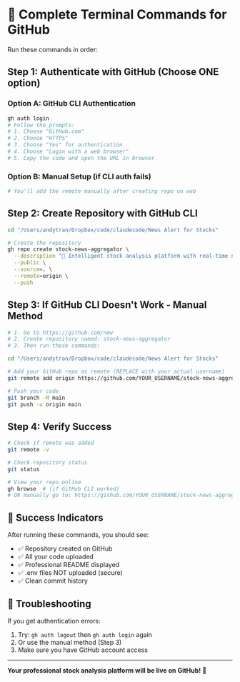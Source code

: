 # 🚀 Complete Terminal Commands for GitHub

Run these commands in order:

## Step 1: Authenticate with GitHub (Choose ONE option)

### Option A: GitHub CLI Authentication
```bash
gh auth login
# Follow the prompts:
# 1. Choose "GitHub.com"
# 2. Choose "HTTPS" 
# 3. Choose "Yes" for authentication
# 4. Choose "Login with a web browser"
# 5. Copy the code and open the URL in browser
```

### Option B: Manual Setup (if CLI auth fails)
```bash
# You'll add the remote manually after creating repo on web
```

## Step 2: Create Repository with GitHub CLI

```bash
cd "/Users/andytran/Dropbox/code/claudecode/News Alert for Stocks"

# Create the repository
gh repo create stock-news-aggregator \
  --description "🏦 Intelligent stock analysis platform with real-time news classification and market correlation - Hedge fund ready" \
  --public \
  --source=. \
  --remote=origin \
  --push
```

## Step 3: If GitHub CLI Doesn't Work - Manual Method

```bash
# 1. Go to https://github.com/new
# 2. Create repository named: stock-news-aggregator
# 3. Then run these commands:

cd "/Users/andytran/Dropbox/code/claudecode/News Alert for Stocks"

# Add your GitHub repo as remote (REPLACE with your actual username)
git remote add origin https://github.com/YOUR_USERNAME/stock-news-aggregator.git

# Push your code
git branch -M main
git push -u origin main
```

## Step 4: Verify Success

```bash
# Check if remote was added
git remote -v

# Check repository status
git status

# View your repo online
gh browse  # (if GitHub CLI worked)
# OR manually go to: https://github.com/YOUR_USERNAME/stock-news-aggregator
```

## 🎉 Success Indicators

After running these commands, you should see:
- ✅ Repository created on GitHub
- ✅ All your code uploaded
- ✅ Professional README displayed
- ✅ .env files NOT uploaded (secure)
- ✅ Clean commit history

## 🔧 Troubleshooting

If you get authentication errors:
1. Try: `gh auth logout` then `gh auth login` again
2. Or use the manual method (Step 3)
3. Make sure you have GitHub account access

---

**Your professional stock analysis platform will be live on GitHub! 🚀**
